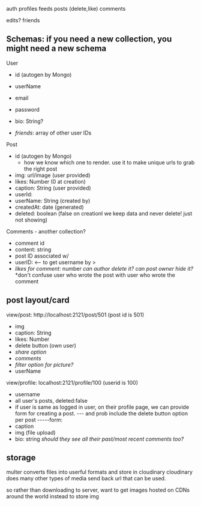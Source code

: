 auth
profiles
feeds
posts (delete,like)
comments



edits?
friends


## Schemas: if you need a new collection, you might need a new schema
User
- id (autogen by Mongo)
- userName
- email
- password
- bio: String?

- _friends_: array of other user IDs

Post
- id (autogen by Mongo) 
    - how we know which one to render. use it to make unique urls to grab the right post
- img: url/image (user provided)
- likes: Number (0 at creation)
- caption: String (user provided)
- userId:
- userName: String (created by)
- createdAt: date (generated)
- deleted: boolean (false on creationl we keep data and never delete! just not showing)




Comments - another collection?
- comment id
- content: string
- post ID associated w/ 
- userID: <-- to get username by >
- _likes for comment_: number
_can author delete it? can post owner hide it?_
*don't confuse user who wrote the post with user who wrote the comment


## post layout/card
view/post: http://localhost:2121/post/501 (post id is 501)

- img
- caption: String
- likes: Number 
- delete button (own user)
- _share option_
- _comments_
- _filter option for picture?_
- userName 


view/profile: localhost:2121/profile/100  (userid is 100)
- username
- all user's posts, deleted:false
- if user is same as logged in user, on their profile page, we can provide form for creating a post.
--- and prob include the delete button option per post
-----form:
- caption
- img (file upload)
- bio: string
_should they see all their past/most recent comments too?_



## storage
multer converts files into userful formats and store in cloudinary
cloudinary does many other types of media
send back url that can be used.

so rather than downloading to server, want to get images hosted on CDNs around the world instead to store img
